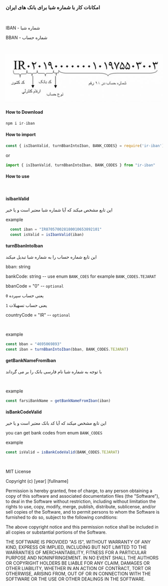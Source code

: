 ### امکانات کار با شماره شبا برای بانک های ایران

<br >

IBAN - شماره شبا

BBAN - شماره حساب

<br >

![image of structure of IBAN number](./OfficebazSheba.jpg)

#### How to Download
```js
npm i ir-iban
```

#### How to import
```js
const { isIbanValid, turnBbanIntoIban, BANK_CODES} = require('ir-iban')
```

or

```js
import { isIbanValid, turnBbanIntoIban, BANK_CODES } from "ir-iban"
```

#### How to use
<br >

#### isIbanValid
این تابع مشخص میکند که آیا شماره شبا معتبر است و یا خیر

example
```js
  const iban = "IR870570028180010653892101"
  const isValid = isIbanValid(iban)
```

#### turnBbanIntoIban
این تابع شماره حساب را به شماره شبا تبدیل میکند

bban: string

bankCode: string -- use enum `BANK_COES` for example `BANK_CODES.TEJARAT`

bbanCode = "0" -- `optional`

`0` یعنی حساب سپرده

`1` یعنی حساب تسهیلات

countryCode = "IR" -- `optional`

<br >

example
```js
const bban = "4695069893"
const iban = turnBbanIntoIban(bban, BANK_CODES.TEJARAT)
```

#### getBankNameFromIban
با توجه به شماره شبا نام فارسی بانک را بر می گرداند

<br >

example
```js
const farsiBankName = getBankNameFromIban(iban)
```

#### isBankCodeValid
این تابع مشخص میکند که آیا کد بانک معتبر است و یا خیر

you can get bank codes from enum `BANK_CODES`

example

```js
const isValid = isBankCodeValid(BANK_CODES.TEJARAT)
```

<br >

MIT License

Copyright (c) [year] [fullname]

Permission is hereby granted, free of charge, to any person obtaining a copy
of this software and associated documentation files (the "Software"), to deal
in the Software without restriction, including without limitation the rights
to use, copy, modify, merge, publish, distribute, sublicense, and/or sell
copies of the Software, and to permit persons to whom the Software is
furnished to do so, subject to the following conditions:

The above copyright notice and this permission notice shall be included in all
copies or substantial portions of the Software.

THE SOFTWARE IS PROVIDED "AS IS", WITHOUT WARRANTY OF ANY KIND, EXPRESS OR
IMPLIED, INCLUDING BUT NOT LIMITED TO THE WARRANTIES OF MERCHANTABILITY,
FITNESS FOR A PARTICULAR PURPOSE AND NONINFRINGEMENT. IN NO EVENT SHALL THE
AUTHORS OR COPYRIGHT HOLDERS BE LIABLE FOR ANY CLAIM, DAMAGES OR OTHER
LIABILITY, WHETHER IN AN ACTION OF CONTRACT, TORT OR OTHERWISE, ARISING FROM,
OUT OF OR IN CONNECTION WITH THE SOFTWARE OR THE USE OR OTHER DEALINGS IN THE
SOFTWARE.